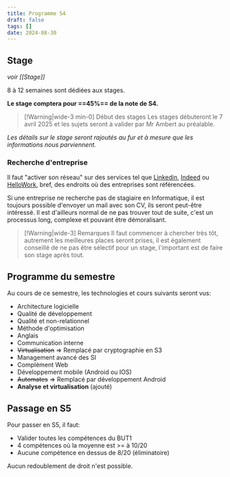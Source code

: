 ```yaml
---
title: Programme S4
draft: false
tags: []
date: 2024-08-30
---
```

## Stage

*voir [[Stage]]*

8 à 12 semaines sont dédiées aux stages.

**Le stage comptera pour ==45%== de la note de S4.**

> [!Warning|wide-3 min-0] Début des stages
> Les stages débuteront le 7 avril 2025 et les sujets seront à valider par Mr Ambert au préalable.

*Les détails sur le stage seront rajoutés au fur et à mesure que les informations nous parviennent.*
### Recherche d'entreprise

Il faut "activer son réseau" sur des services tel que [Linkedin](https://www.linkedin.com/), [Indeed](https://fr.indeed.com/) ou [HelloWork](https://www.hellowork.com/fr-fr/), bref, des endroits où des entreprises sont référencées.

Si une entreprise ne recherche pas de stagiaire en Informatique, il est toujours possible d'envoyer un mail avec son CV, ils seront peut-être intéressé. Il est d'ailleurs normal de ne pas trouver tout de suite, c'est un processus long, complexe et pouvant être démoralisant.

> [!Warning|wide-3] Remarques
> Il faut commencer à chercher très tôt, autrement les meilleures places seront prises, il est également conseillé de ne pas être sélectif pour un stage, l'important est de faire son stage après tout.
## Programme du semestre

Au cours de ce semestre, les technologies et cours suivants seront vus:
- Architecture logicielle
- Qualité de développement
- Qualité et non-relationnel
- Méthode d'optimisation
- Anglais
- Communication interne
- ~~Virtualisation~~ => Remplacé par cryptographie en S3
- Management avancé des SI
- Complément Web
- Développement mobile (Android ou IOS)
- ~~Automates~~ => Remplacé par développement Android
- **Analyse et virtualisation** (ajouté)

## Passage en S5

Pour passer en S5, il faut:
- Valider toutes les compétences du BUT1
- 4 compétences où la moyenne est >= à 10/20 
- Aucune compétence en dessus de 8/20 (éliminatoire)

Aucun redoublement de droit n'est possible.